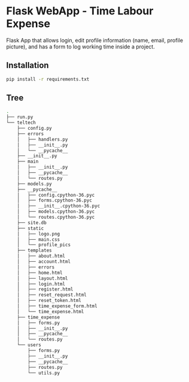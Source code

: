 # Flask WebApp - Time Labour Expense

Flask App that allows login, edit profile information (name, email, profile picture), and has a form to log working time inside a project.

## Installation

```bash
pip install -r requirements.txt 
```

## Tree

```bash
.
├── run.py
└── teltech
    ├── config.py
    ├── errors
    │   ├── handlers.py
    │   ├── __init__.py
    │   └── __pycache__
    ├── __init__.py
    ├── main
    │   ├── __init__.py
    │   ├── __pycache__
    │   └── routes.py
    ├── models.py
    ├── __pycache__
    │   ├── config.cpython-36.pyc
    │   ├── forms.cpython-36.pyc
    │   ├── __init__.cpython-36.pyc
    │   ├── models.cpython-36.pyc
    │   └── routes.cpython-36.pyc
    ├── site.db
    ├── static
    │   ├── logo.png
    │   ├── main.css
    │   └── profile_pics
    ├── templates
    │   ├── about.html
    │   ├── account.html
    │   ├── errors
    │   ├── home.html
    │   ├── layout.html
    │   ├── login.html
    │   ├── register.html
    │   ├── reset_request.html
    │   ├── reset_token.html
    │   ├── time_expense_form.html
    │   └── time_expense.html
    ├── time_expense
    │   ├── forms.py
    │   ├── __init__.py
    │   ├── __pycache__
    │   └── routes.py
    └── users
        ├── forms.py
        ├── __init__.py
        ├── __pycache__
        ├── routes.py
        └── utils.py
```